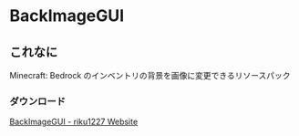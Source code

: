 # BackImageGUI
## これなに
Minecraft: Bedrock のインベントリの背景を画像に変更できるリソースパック  
### ダウンロード
[BackImageGUI - riku1227 Website](https://riku1227.github.io/html/distributions/backimage_gui.html)